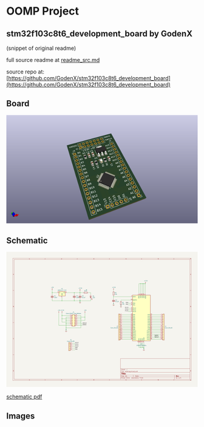 # OOMP Project  
## stm32f103c8t6_development_board  by GodenX  
  
(snippet of original readme)  
  
  
  full source readme at [readme_src.md](readme_src.md)  
  
source repo at: [https://github.com/GodenX/stm32f103c8t6_development_board](https://github.com/GodenX/stm32f103c8t6_development_board)  
## Board  
  
[![working_3d.png](working_3d_600.png)](working_3d.png)  
## Schematic  
  
[![working_schematic.png](working_schematic_600.png)](working_schematic.png)  
  
[schematic pdf](working_schematic.pdf)  
## Images  
